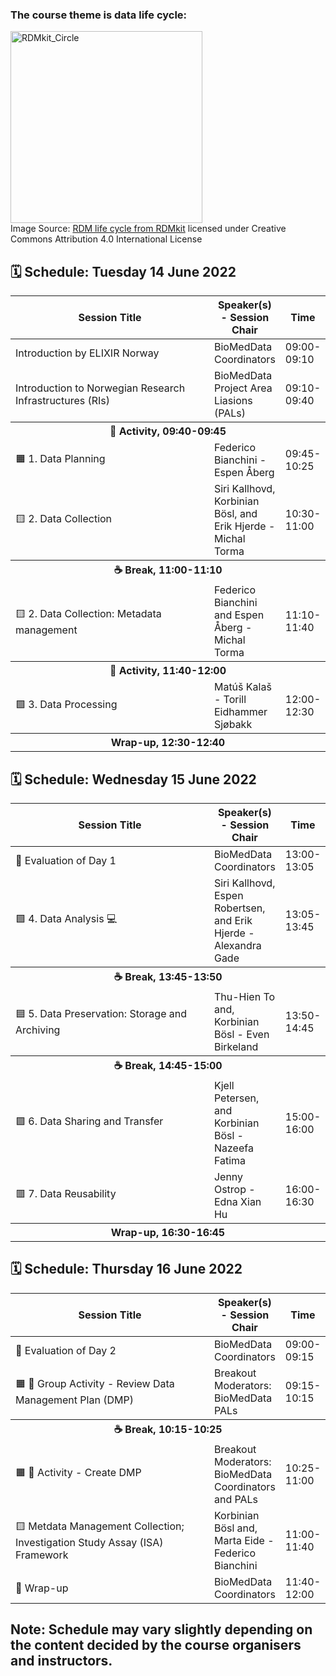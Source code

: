 ### The course theme is data life cycle:

<img width="307" alt="RDMkit_Circle" src="https://user-images.githubusercontent.com/6730853/164476908-82daac10-9cf8-4ea5-9605-f8aef320ce7e.png"><br>
Image Source: [RDM life cycle from RDMkit](https://rdmkit.elixir-europe.org/) licensed under Creative Commons Attribution 4.0 International License

## 🗓 Schedule: Tuesday 14 June 2022

<table>
<colgroup>
<col width="100%" />
<thead>

<tbody>
<colgroup>
<col width="70%" />
<col width="30%" />
<col width="30%" />
</colgroup>
  
<thead>
<tr class="header">
<th>Session Title</th>
<th>Speaker(s) - Session Chair</th>
<th>Time</th>
</tr>
</thead>
            
<tbody>
<tr>
<td markdown="span">Introduction by ELIXIR Norway</td>
<td markdown="span">BioMedData Coordinators</td>
<td markdown="span">09:00-09:10</td>
</tr>

<tr>
<td markdown="span">Introduction to Norwegian Research Infrastructures (RIs)</td>
<td markdown="span">BioMedData Project Area Liasions (PALs)</td>
<td markdown="span">09:10-09:40</td>
</td>
</tr>
            
<th colspan=3>👥 Activity, 09:40-09:45</th>

<tr>
<td markdown="span">🟧 1. Data Planning</td>
<td markdown="span">Federico Bianchini - Espen Åberg</td>
<td markdown="span">09:45-10:25</td>
</td>
</tr>

<tr>
<td markdown="span">🟨 2. Data Collection</td>
<td markdown="span">Siri Kallhovd, Korbinian Bösl, and Erik Hjerde - Michal Torma</td>
<td markdown="span">10:30-11:00</td>
</td>
</tr>

<th colspan=3>☕️ Break, 11:00-11:10</th>

<tr>
<td markdown="span">🟨 2. Data Collection: Metadata management</td>
<td markdown="span">Federico Bianchini and Espen Åberg - Michal Torma</td>
<td markdown="span">11:10-11:40</td>
</td>
</tr>

<th colspan=3>👥 Activity, 11:40-12:00</th>

<tr>
<td markdown="span">🟩 3. Data Processing</td>
<td markdown="span">Matúš Kalaš - Torill Eidhammer Sjøbakk</td>
<td markdown="span">12:00-12:30</td>
</td>
</tr>

<th colspan=3>Wrap-up, 12:30-12:40</th>

</tbody>
</table>

## 🗓 Schedule: Wednesday 15 June 2022
            
<table>
<colgroup>
<col width="100%" />
<thead>

<tbody>
<colgroup>
<col width="70%" />
<col width="30%" />
<col width="30%" />
</colgroup>
  
<thead>
<tr class="header">
<th>Session Title</th>
<th>Speaker(s) - Session Chair</th>
<th>Time</th>
</tr>
</thead>
            
<tbody>
<tr>
<td markdown="span">📝 Evaluation of Day 1</td>
<td markdown="span">BioMedData Coordinators</td>
<td markdown="span">13:00-13:05</td>
</tr>

<tr>
<td markdown="span">🟩 4. Data Analysis 💻</td>
<td markdown="span">Siri Kallhovd, Espen Robertsen, and Erik Hjerde - Alexandra Gade</td>
<td markdown="span">13:05-13:45</td>
</td>
</tr>
            
<th colspan=3>☕️ Break, 13:45-13:50</th> 

<tr>
<td markdown="span">🟦 5. Data Preservation: Storage and Archiving</td>
<td markdown="span">Thu-Hien To and, Korbinian Bösl - Even Birkeland</td>
<td markdown="span">13:50-14:45</td>
</td>
</tr>

<th colspan=3>☕️ Break, 14:45-15:00</th> 

<tr>
<td markdown="span">🟪 6. Data Sharing and Transfer</td>
<td markdown="span">Kjell Petersen, and Korbinian Bösl - Nazeefa Fatima</td>
<td markdown="span">15:00-16:00</td>
</td>
</tr>

<tr>
<td markdown="span">🟥 7. Data Reusability</td>
<td markdown="span">Jenny Ostrop - Edna Xian Hu</td>
<td markdown="span">16:00-16:30</td>
</td>
</tr>

<th colspan=3>Wrap-up, 16:30-16:45</th>

</tbody>
</table>

## 🗓 Schedule: Thursday 16 June 2022
            
<table>
<colgroup>
<col width="100%" />
<thead>

<tbody>
<colgroup>
<col width="40%" />
<col width="30%" />
<col width="60%" />
</colgroup>
  
<thead>
<tr class="header">
<th>Session Title</th>
<th>Speaker(s) - Session Chair</th>
<th>Time</th>
</tr>
</thead>
            
<tbody>
<tr>
<td markdown="span">📝 Evaluation of Day 2</td>
<td markdown="span">BioMedData Coordinators</td>
<td markdown="span">09:00-09:15</td>
</tr>

<tr>
<td markdown="span">🟧 👥 Group Activity - Review Data Management Plan (DMP)</td>
<td markdown="span">Breakout Moderators: BioMedData PALs</td>
<td markdown="span">09:15-10:15</td>
</td>
</tr>
  
<th colspan=3>☕️ Break, 10:15-10:25</th>
  
<tr>
<td markdown="span">🟧 👥 Activity - Create DMP</td>
<td markdown="span">Breakout Moderators: BioMedData Coordinators and PALs</td>
<td markdown="span">10:25-11:00</td>
</td>
</tr>

<tr>
<td markdown="span">🟨 Metdata Management Collection; Investigation Study Assay (ISA) Framework</td>
<td markdown="span">Korbinian Bösl and, Marta Eide - Federico Bianchini</td>
<td markdown="span">11:00-11:40</td>
</td>
</tr>

<tr>
<td markdown="span">📝 Wrap-up</td>
<td markdown="span">BioMedData Coordinators</td>
<td markdown="span">11:40-12:00</td>
</td>
</tr>

</tbody>
</table>

## Note: Schedule may vary slightly depending on the content decided by the course organisers and instructors.
